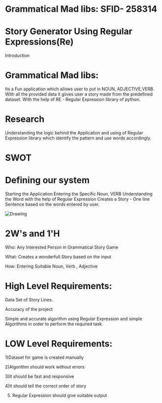 # Grammatical Mad libs:  SFID- 258314
# Story Generator Using Regular Expressions(Re)
Introduction
# Grammatical Mad libs:
Its a Fun application which allows user to put in NOUN, ADJECTIVE,VERB. With all the provided data it giives user a story made from the predefined dataset. 
With the help of RE - Regular Expression library of python.

# Research
Understanding the logic behind the Application and using of Regular Expression library which identify the pattern and use words accordingly.
# SWOT 
# Defining our system

Starting the Application
Entering the Specific Noun, VERB
Understanding the Word with the help of Regular Expression
Creates a Story - One line Sentence based on the words entered by user.

![Drawing](https://user-images.githubusercontent.com/45102235/116669926-cb9de300-a9bc-11eb-8ac8-ff134df82402.jpg)

# 2W's and 1'H
Who: Any Interested Person in Grammatical Story Game

What: Creates a wonderfull Story based on the input

How: Entering Suitable Noun, Verb , Adjective

# High Level Requirements:

Data Set of Story Lines.

Accuracy of the project

Simple and accurate algorithm using Regular Expression and simple Algorithms in order to perform the required task.


# LOW Level Requirements:
1)Dataset for game is created manually

2)Algorithm should work without errors 

3)It should be fast and responsive

4)It should tell the correct order of story

5) Regular Expression should give suitable output

